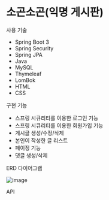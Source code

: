 # 소곤소곤(익명 게시판)

사용 기술
- Spring Boot 3
- Spring Security
- Spring JPA
- Java
- MySQL
- Thymeleaf
- LomBok
- HTML
- CSS
  
구현 기능
- 스프링 시큐리티를 이용한 로그인 기능
- 스프링 시큐리티를 이용한 회원가입 기능
- 게시글 생성/수정/삭제
- 본인이 작성한 글 리스트
- 페이징 기능
- 댓글 생성/삭제

ERD 다이어그램

![image](https://github.com/user-attachments/assets/7fa0b704-c88c-48ad-ad7c-7c1d5505207a)

API




